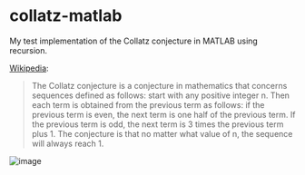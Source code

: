 # collatz-matlab
My test implementation of the Collatz conjecture in MATLAB using recursion.

[Wikipedia](https://en.wikipedia.org/wiki/Collatz_conjecture):
> The Collatz conjecture is a conjecture in mathematics that concerns sequences defined as follows: start with any positive integer n. Then each term is obtained from the previous term as follows: if the previous term is even, the next term is one half of the previous term. If the previous term is odd, the next term is 3 times the previous term plus 1. The conjecture is that no matter what value of n, the sequence will always reach 1.

![image](https://user-images.githubusercontent.com/39676098/128927173-24c962c3-f8d3-4144-b754-0ad67eba1f94.png)
